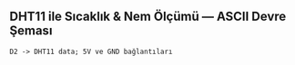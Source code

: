 ## DHT11 ile Sıcaklık & Nem Ölçümü — ASCII Devre Şeması

```
D2 -> DHT11 data; 5V ve GND bağlantıları
```
